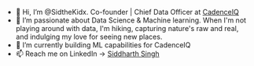 - 👋  Hi, I’m @SidtheKidx. Co-founder | Chief Data Officer at [CadenceIQ](https://www.cadenceiq.ai/)
- 👀  I’m passionate about Data Science & Machine learning. When I'm not playing around with data, I'm hiking, capturing nature's raw and real, and indulging my love for seeing new places.
- 🌱  I’m currently building ML capabilities for CadenceIQ
- 📫  Reach me on LinkedIn -> [Siddharth Singh](https://www.linkedin.com/in/siddharth-singh-306b341a5/)

<!---
SidtheKidx/SidtheKidx is a ✨ special ✨ repository because its `README.md` (this file) appears on your GitHub profile.
You can click the Preview link to take a look at your changes.
--->

